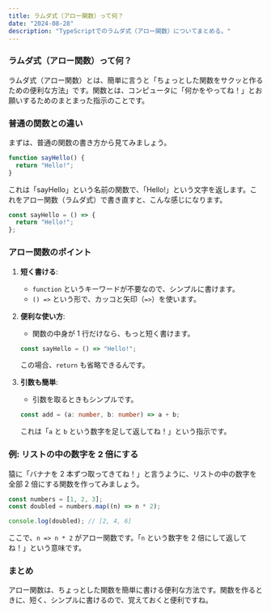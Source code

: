 ```yaml
---
title: ラムダ式（アロー関数）って何？
date: "2024-08-28"
description: "TypeScriptでのラムダ式（アロー関数）についてまとめる。"
---
```


### ラムダ式（アロー関数）って何？

ラムダ式（アロー関数）とは、簡単に言うと「ちょっとした関数をサクッと作るための便利な方法」です。関数とは、コンピュータに「何かをやってね！」とお願いするためのまとまった指示のことです。

### 普通の関数との違い

まずは、普通の関数の書き方から見てみましょう。

```typescript
function sayHello() {
  return "Hello!";
}
```

これは「sayHello」という名前の関数で、「Hello!」という文字を返します。これをアロー関数（ラムダ式）で書き直すと、こんな感じになります。

```typescript
const sayHello = () => {
  return "Hello!";
};
```

### アロー関数のポイント

1. **短く書ける**:

   - `function` というキーワードが不要なので、シンプルに書けます。
   - `() =>` という形で、カッコと矢印（`=>`）を使います。

2. **便利な使い方**:

   - 関数の中身が 1 行だけなら、もっと短く書けます。

   ```typescript
   const sayHello = () => "Hello!";
   ```

   この場合、`return` も省略できるんです。

3. **引数も簡単**:

   - 引数を取るときもシンプルです。

   ```typescript
   const add = (a: number, b: number) => a + b;
   ```

   これは「`a` と `b` という数字を足して返してね！」という指示です。

### 例: リストの中の数字を 2 倍にする

猿に「バナナを 2 本ずつ取ってきてね！」と言うように、リストの中の数字を全部 2 倍にする関数を作ってみましょう。

```typescript
const numbers = [1, 2, 3];
const doubled = numbers.map((n) => n * 2);

console.log(doubled); // [2, 4, 6]
```

ここで、`n => n * 2` がアロー関数です。「`n` という数字を 2 倍にして返してね！」という意味です。

### まとめ

アロー関数は、ちょっとした関数を簡単に書ける便利な方法です。関数を作るときに、短く、シンプルに書けるので、覚えておくと便利ですね。
